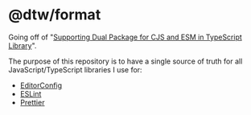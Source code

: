 # @dtw/format

Going off of "[Supporting Dual Package for CJS and ESM in TypeScript Library](https://medium.com/ekino-france/supporting-dual-package-for-cjs-and-esm-in-typescript-library-b5feabac1357)".

The purpose of this repository is to have a single source of truth for all JavaScript/TypeScript libraries I use for:

- [EditorConfig](https://editorconfig.org/)
- [ESLint](https://eslint.org/)
- [Prettier](https://prettier.io/)
